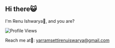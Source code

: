 ## Hi there😺

 I'm Renu Ishwarya🌸, and you are?

![Profile Views](https://komarev.com/ghpvc/?username=renuiswarya11&color=brightgreen)

Reach me at📨: yarramsettirenuiswarya@gmail.com
